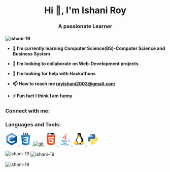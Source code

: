 <h1 align="center">Hi 👋, I'm Ishani Roy</h1>
<h3 align="center">A passionate Learner</h3>
<h4 [![@ishaniroy19's Holopin board](https://holopin.me/ishaniroy19)](https://holopin.io/@ishaniroy19) </h4>
<p align="left"> <img src="https://komarev.com/ghpvc/?username=ishani-19&label=Profile%20views&color=0e75b6&style=flat" alt="ishani-19" /> </p>

- 🌱 I’m currently learning **Computer Science(BS)-Computer Science and Business System**

- 👯 I’m looking to collaborate on **Web-Development projects**

- 🤝 I’m looking for help with **Hackathons**

- 📫 How to reach me **royishani2003@gmail.com**

- ⚡ Fun fact **I think I am funny**

<h3 align="left">Connect with me:</h3>
<p align="left">
</p>

<h3 align="left">Languages and Tools:</h3>
<p align="left"> <a href="https://www.cprogramming.com/" target="_blank" rel="noreferrer"> <img src="https://raw.githubusercontent.com/devicons/devicon/master/icons/c/c-original.svg" alt="c" width="40" height="40"/> </a> <a href="https://www.w3schools.com/css/" target="_blank" rel="noreferrer"> <img src="https://raw.githubusercontent.com/devicons/devicon/master/icons/css3/css3-original-wordmark.svg" alt="css3" width="40" height="40"/> </a> <a href="https://git-scm.com/" target="_blank" rel="noreferrer"> <img src="https://www.vectorlogo.zone/logos/git-scm/git-scm-icon.svg" alt="git" width="40" height="40"/> </a> <a href="https://www.w3.org/html/" target="_blank" rel="noreferrer"> <img src="https://raw.githubusercontent.com/devicons/devicon/master/icons/html5/html5-original-wordmark.svg" alt="html5" width="40" height="40"/> </a> <a href="https://www.java.com" target="_blank" rel="noreferrer"> <img src="https://raw.githubusercontent.com/devicons/devicon/master/icons/java/java-original.svg" alt="java" width="40" height="40"/> </a> <a href="https://www.linux.org/" target="_blank" rel="noreferrer"> <img src="https://raw.githubusercontent.com/devicons/devicon/master/icons/linux/linux-original.svg" alt="linux" width="40" height="40"/> </a> <a href="https://www.python.org" target="_blank" rel="noreferrer"> <img src="https://raw.githubusercontent.com/devicons/devicon/master/icons/python/python-original.svg" alt="python" width="40" height="40"/> </a> </p>

<p><img align="left" src="https://github-readme-stats.vercel.app/api/top-langs?username=ishani-19&show_icons=true&locale=en&layout=compact" alt="ishani-19" /></p>

<p>&nbsp;<img align="center" src="https://github-readme-stats.vercel.app/api?username=ishani-19&show_icons=true&locale=en" alt="ishani-19" /></p>

<p><img align="center" src="https://github-readme-streak-stats.herokuapp.com/?user=ishani-19&" alt="ishani-19" /></p>
